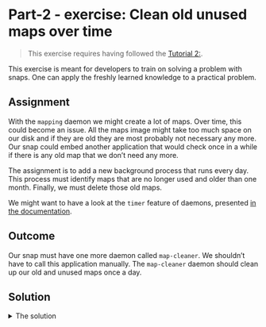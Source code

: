 Part-2 - exercise: Clean old unused maps over time
==================================================

> This exercise requires having followed the [Tutorial 2:](../packaging-complex-robotics-software-with-snaps.md).

This exercise is meant for developers to train on solving a problem with snaps. One can apply the freshly learned knowledge to a practical problem.

## Assignment

With the `mapping` daemon we might create a lot of maps. Over time, this could become an issue. All the maps image might take too much space on our disk and if they are old they are most probably not necessary any more. Our snap could embed another application that would check once in a while if there is any old map that we don’t need any more.

The assignment is to add a new background process that runs every day. This process must identify maps that are no longer used and older than one month. Finally, we must delete those old maps.

We might want to have a look at the `timer` feature of daemons, presented [in the documentation](https://snapcraft.io/docs/services-and-daemons).

## Outcome

Our snap must have one more daemon called `map-cleaner`. We shouldn’t have to call this application manually. The `map-cleaner` daemon should clean up our old and unused maps once a day.

## Solution

<details>
<summary>The solution</summary>

First we must create a script that cleans up the maps. Our maps are located in `$SNAP_USER_COMMON`. Every map consists of two files, the `PGM` and the `YAML`. Since our map symlink points to the `YAML` we will use these files to identify the maps to delete.

Our `snap/local/map_cleaner.sh` script will look like:

```bash
#!/usr/bin/bash
# path to the last map
CURRENT_MAP=$(readlink -f $SNAP_USER_COMMON/map/current_map.yaml)
# get the list of YAML files older than a month except for the current map
LIST_OF_FILES=$(find $SNAP_USER_COMMON/map -maxdepth 1 -type f -mtime +30 -name "*.yaml" ! -path $CURRENT_MAP)
# delete the YAML files
rm -f $LIST_OF_FILES
# delete the associated PGM
echo $LIST_OF_FILES | sed 's/yaml/pgm/' | xargs rm -f
```

After making the `map_cleaner.sh` script executable, we can add the following to our `snapcraft.yaml`:

```yaml
  map-cleaner:
    command: usr/bin/map_cleaner.sh
    daemon: simple
    timer: "04:00" # runs every day at 4 am
```

In order to “speed up” the tests, we can of course replace the timer: `04:00` with timer: `00:00-24:00/288` to run it every 5 minutes and remove the `-mtime +30` option in the find command.
</details>
